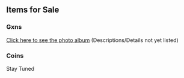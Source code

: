 ## Items for Sale

### Gxns

[Click here to see the photo album](https://photos.google.com/album/AF1QipPQWJV85RigozTrmqDboEUYK2w8hR_4c3dl82EX) 
(Descriptions/Details not yet listed)

### Coins

Stay Tuned
